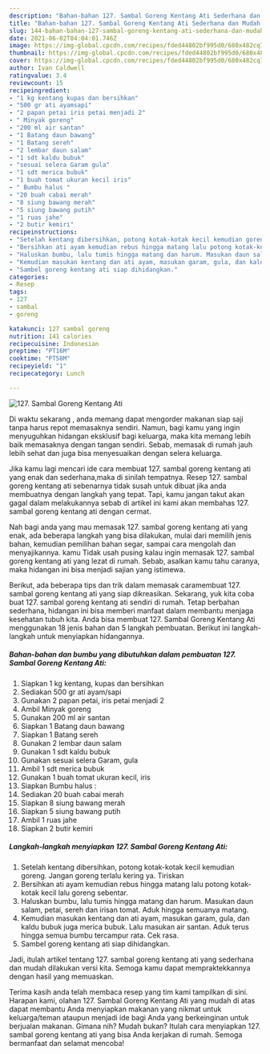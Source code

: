 ```yaml
---
description: "Bahan-bahan 127. Sambal Goreng Kentang Ati Sederhana dan Mudah Dibuat"
title: "Bahan-bahan 127. Sambal Goreng Kentang Ati Sederhana dan Mudah Dibuat"
slug: 144-bahan-bahan-127-sambal-goreng-kentang-ati-sederhana-dan-mudah-dibuat
date: 2021-06-02T04:04:01.746Z
image: https://img-global.cpcdn.com/recipes/fded44802bf995d0/680x482cq70/127-sambal-goreng-kentang-ati-foto-resep-utama.jpg
thumbnail: https://img-global.cpcdn.com/recipes/fded44802bf995d0/680x482cq70/127-sambal-goreng-kentang-ati-foto-resep-utama.jpg
cover: https://img-global.cpcdn.com/recipes/fded44802bf995d0/680x482cq70/127-sambal-goreng-kentang-ati-foto-resep-utama.jpg
author: Ivan Caldwell
ratingvalue: 3.4
reviewcount: 15
recipeingredient:
- "1 kg kentang kupas dan bersihkan"
- "500 gr ati ayamsapi"
- "2 papan petai iris petai menjadi 2"
- " Minyak goreng"
- "200 ml air santan"
- "1 Batang daun bawang"
- "1 Batang sereh"
- "2 lembar daun salam"
- "1 sdt kaldu bubuk"
- "sesuai selera Garam gula"
- "1 sdt merica bubuk"
- "1 buah tomat ukuran kecil iris"
- " Bumbu halus "
- "20 buah cabai merah"
- "8 siung bawang merah"
- "5 siung bawang putih"
- "1 ruas jahe"
- "2 butir kemiri"
recipeinstructions:
- "Setelah kentang dibersihkan, potong kotak-kotak kecil kemudian goreng. Jangan goreng terlalu kering ya. Tiriskan"
- "Bersihkan ati ayam kemudian rebus hingga matang lalu potong kotak-kotak kecil lalu goreng sebentar."
- "Haluskan bumbu, lalu tumis hingga matang dan harum. Masukan daun salam, petai, sereh dan irisan tomat. Aduk hingga semuanya matang."
- "Kemudian masukan kentang dan ati ayam, masukan garam, gula, dan kaldu bubuk juga merica bubuk. Lalu masukan air santan. Aduk terus hingga semua bumbu tercampur rata. Cek rasa."
- "Sambel goreng kentang ati siap dihidangkan."
categories:
- Resep
tags:
- 127
- sambal
- goreng

katakunci: 127 sambal goreng 
nutrition: 141 calories
recipecuisine: Indonesian
preptime: "PT16M"
cooktime: "PT58M"
recipeyield: "1"
recipecategory: Lunch

---
```



![127. Sambal Goreng Kentang Ati](https://img-global.cpcdn.com/recipes/fded44802bf995d0/680x482cq70/127-sambal-goreng-kentang-ati-foto-resep-utama.jpg)

Di waktu  sekarang , anda memang dapat mengorder makanan siap saji tanpa harus repot memasaknya sendiri. Namun, bagi kamu yang ingin menyuguhkan hidangan eksklusif bagi keluarga, maka kita memang lebih baik memasaknya dengan tangan sendiri. Sebab, memasak di rumah jauh lebih sehat dan juga bisa menyesuaikan dengan selera keluarga.

Jika kamu lagi mencari ide cara membuat 127. sambal goreng kentang ati yang enak dan sederhana,maka di sinilah tempatnya. Resep 127. sambal goreng kentang ati  sebenarnya tidak susah untuk dibuat jika anda membuatnya dengan langkah yang tepat. Tapi, kamu jangan takut akan gagal dalam melakukannya 
sebab di artikel ini kami akan membahas 127. sambal goreng kentang ati dengan cermat.  



Nah bagi anda yang mau memasak 127. sambal goreng kentang ati yang enak, ada beberapa langkah yang bisa dilakukan, mulai dari memilih jenis bahan, kemudian pemilihan bahan segar, sampai cara mengolah dan menyajikannya. kamu Tidak usah pusing kalau ingin memasak 127. sambal goreng kentang ati yang lezat di rumah. Sebab, asalkan kamu  tahu caranya, maka hidangan ini bisa menjadi sajian yang istimewa.

Berikut, ada beberapa tips dan trik dalam memasak caramembuat 127. sambal goreng kentang ati yang siap dikreasikan. Sekarang, yuk kita coba buat 127. sambal goreng kentang ati sendiri di rumah. Tetap berbahan sederhana, hidangan ini bisa memberi manfaat dalam membantu menjaga kesehatan tubuh kita. Anda bisa membuat 127. Sambal Goreng Kentang Ati menggunakan 18 jenis bahan dan 5 langkah pembuatan. Berikut ini langkah-langkah untuk menyiapkan hidangannya.

<!--inarticleads1-->

##### Bahan-bahan dan bumbu yang dibutuhkan dalam pembuatan 127. Sambal Goreng Kentang Ati:

1. Siapkan 1 kg kentang, kupas dan bersihkan
1. Sediakan 500 gr ati ayam/sapi
1. Gunakan 2 papan petai, iris petai menjadi 2
1. Ambil  Minyak goreng
1. Gunakan 200 ml air santan
1. Siapkan 1 Batang daun bawang
1. Siapkan 1 Batang sereh
1. Gunakan 2 lembar daun salam
1. Gunakan 1 sdt kaldu bubuk
1. Gunakan sesuai selera Garam, gula
1. Ambil 1 sdt merica bubuk
1. Gunakan 1 buah tomat ukuran kecil, iris
1. Siapkan  Bumbu halus :
1. Sediakan 20 buah cabai merah
1. Siapkan 8 siung bawang merah
1. Siapkan 5 siung bawang putih
1. Ambil 1 ruas jahe
1. Siapkan 2 butir kemiri




<!--inarticleads2-->

##### Langkah-langkah menyiapkan 127. Sambal Goreng Kentang Ati:

1. Setelah kentang dibersihkan, potong kotak-kotak kecil kemudian goreng. Jangan goreng terlalu kering ya. Tiriskan
1. Bersihkan ati ayam kemudian rebus hingga matang lalu potong kotak-kotak kecil lalu goreng sebentar.
1. Haluskan bumbu, lalu tumis hingga matang dan harum. Masukan daun salam, petai, sereh dan irisan tomat. Aduk hingga semuanya matang.
1. Kemudian masukan kentang dan ati ayam, masukan garam, gula, dan kaldu bubuk juga merica bubuk. Lalu masukan air santan. Aduk terus hingga semua bumbu tercampur rata. Cek rasa.
1. Sambel goreng kentang ati siap dihidangkan.




Jadi, itulah artikel tentang  127. sambal goreng kentang ati  yang sederhana dan mudah dilakukan versi kita. Semoga kamu dapat mempraktekkannya dengan hasil yang memuaskan. 

Terima kasih anda telah membaca resep yang tim kami tampilkan di sini. Harapan kami, olahan  127. Sambal Goreng Kentang Ati yang mudah di atas dapat membantu Anda menyiapkan makanan yang nikmat untuk keluarga/teman ataupun menjadi ide bagi Anda yang berkeinginan untuk berjualan makanan. Gimana nih? Mudah bukan? Itulah cara menyiapkan 127. sambal goreng kentang ati yang bisa Anda kerjakan di rumah. Semoga bermanfaat dan selamat mencoba!


